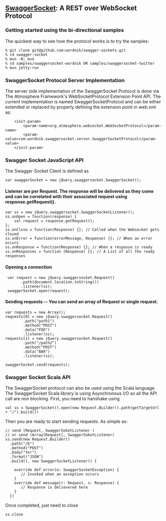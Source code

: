 ## [SwaggerSocket](https://github.com/wordnik/swagger-sockets/wiki/Swagger-Socket-Protocol): A REST over WebSocket Protocol

### Getting started using the bi-directional samples
The quickest way to see how the protocol works is to try the samples:

    % git clone git@github.com:wordnik/swagger-sockets.git
    % cd swagger-socket
    % mvn -N; mvn
    % cd samples/swaggersocket-wordnik OR samples/swaggersocket-twitter
    % mvn jetty:run

### SwaggerSocket Protocol Server Implementation
The server side implementation of the SwaggerSocket Protocol is done via The Atmosphere Framework's WebSocketProtocol Extension Point API. The current implementation is named SwaggerSocketProtocol
and can be either extended or replaced by properly defining the extension point in web.xml as:

        <init-param>
            <param-name>org.atmosphere.websocket.WebSocketProtocol</param-name>
            <param-value>com.wordnik.swaggersocket.server.SwaggerSocketProtocol</param-value>
        </init-param>

### Swagger Socket JavaScript API
The Swagger Socket Client is defined as

    var swaggerSocket = new jQuery.swaggersocket.SwaggerSocket();

#### Listener are per Request. The response will be delivered as they come and can be correlated with their associated request using response.getRequest().

    var ss = new jQuery.swaggersocket.SwaggerSocketListener();
    ss.onOpen = function(response) {
        val request = response.getRequest();
    };
    ss.onClose = function(Response) {}; // Called when the Websocket gets closed
    ss.onError = function(errorMessage, Response) {}; // When an error occurs
    ss.onResponse = function(Response) {}; // When a response is ready
    ss.onResponses = function (Response) {}; // A List of all the ready responses

#### Opening a connection

     var request = new jQuery.swaggersocket.Request()
           .path(document.location.toString())
           .listener(ss);
     swaggerSocket.open(request);

#### Sending requests -- You can send an array of Request or single request.

    var requests = new Array();
    requests[0] = new jQuery.swaggersocket.Request()
            .path("path1")
            .method("POST")
            .data("FOO")
            .listener(ss);
    requests[1] = new jQuery.swaggersocket.Request()
            .path("/path2")
            .method("POST")
            .data("BAR")
            .listener(ss);

    swaggerSocket.send(requests);

### Swagger Socket Scala API
The SwaggerSocket protocol can also be used using the Scala language. The SwaggerSocket Scala library is using Asynchronous I/O so all the API call are non blocking. First, you need to hanshake using

    val ss = SwaggerSocket().open(new Request.Builder().path(getTargetUrl + "/").build())

Then you are ready to start sending requests. As simple as:

    // send (Request, SwaggerSoketListener )
    // or send (Array[Request], SwaggerSoketListener)
    ss.send(new Request.Builder()
      .path("/b")
      .method("POST")
      .body("Yo!")
      .format("JSON")
      .build(), new SwaggerSocketListener() {

      	override def error(e: SwaggerSocketException) {
           // Invoked when an exception occurs
	    }
     	override def message(r: Request, s: Response) {
           // Response is delievered here
        }
      })
Once completed, just need to close

    ss.close

